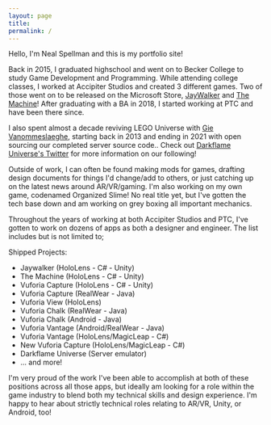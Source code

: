 ```yaml
---
layout: page
title:
permalink: /
---
```



Hello, I'm Neal Spellman and this is my portfolio site! 

Back in 2015, I graduated highschool and went on to Becker College to study Game Development and Programming. While attending college classes, I worked at Accipiter Studios and created 3 different games. Two of those went on to be released on the Microsoft Store, [JayWalker](https://www.microsoft.com/en-us/store/p/jaywalker/9p76lxr8hhb0) and [The Machine](https://www.microsoft.com/en-us/p/the-machine-demo/9nhxpw0b2hwl)! After graduating with a BA in 2018, I started working at PTC and have been there since.

I also spent almost a decade reviving LEGO Universe with [Gie Vanommeslaeghe](https://www.linkedin.com/in/gie-vanommeslaeghe-a4a7a9139), starting back in 2013 and ending in 2021 with open sourcing our completed server source code.. Check out [Darkflame Universe's Twitter](https://twitter.com/darkflameuniv) for more information on our following!

Outside of work, I can often be found making mods for games, drafting design documents for things I'd change/add to others, or just catching up on the latest news around AR/VR/gaming. I'm also working on my own game, codenamed Organized Slime! No real title yet, but I've gotten the tech base down and am working on grey boxing all important mechanics.

Throughout the years of working at both Accipiter Studios and PTC, I've gotten to work on dozens of apps as both a designer and engineer. The list includes but is not limited to;

Shipped Projects:
<ul>
 <li>Jaywalker (HoloLens - C# - Unity)</li>
 <li>The Machine (HoloLens - C# - Unity)</li>
 <li>Vuforia Capture (HoloLens - C# - Unity)</li>
 <li>Vuforia Capture (RealWear - Java)</li>
 <li>Vuforia View (HoloLens)</li>
 <li>Vuforia Chalk (RealWear - Java)</li>
 <li>Vuforia Chalk (Android - Java)</li>
 <li>Vuforia Vantage (Android/RealWear - Java)</li>
 <li>Vuforia Vantage (HoloLens/MagicLeap - C#)</li>
 <li>New Vuforia Capture (HoloLens/MagicLeap - C#)</li>
 <li>Darkflame Universe (Server emulator)</li>
 <li>... and more!</li>
</ul>

I'm very proud of the work I've been able to accomplish at both of these positions across all those apps, but ideally am looking for a role within the game industry to blend both my technical skills and design experience. I'm happy to hear about strictly technical roles relating to AR/VR, Unity, or Android, too!
